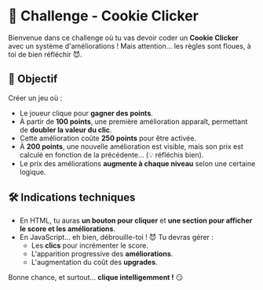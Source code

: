 # 🍪 Challenge - Cookie Clicker

Bienvenue dans ce challenge où tu vas devoir coder un **Cookie Clicker** avec un système d'améliorations ! Mais attention… les règles sont floues, à toi de bien réfléchir 😈.

## 🎯 Objectif

Créer un jeu où :

- Le joueur clique pour **gagner des points**.
- À partir de **100 points**, une première amélioration apparaît, permettant de **doubler la valeur du clic**.
- Cette amélioration coûte **250 points** pour être activée.
- À **200 points**, une nouvelle amélioration est visible, mais son prix est calculé en fonction de la précédente… (💡 réfléchis bien).
- Le prix des améliorations **augmente à chaque niveau** selon une certaine logique.

## 🛠️ Indications techniques

- En HTML, tu auras **un bouton pour cliquer** et **une section pour afficher le score et les améliorations**.
- En JavaScript… eh bien, débrouille-toi ! 😈 Tu devras gérer :
  - Les **clics** pour incrémenter le score.
  - L'apparition progressive des **améliorations**.
  - L'augmentation du coût des **upgrades**.

Bonne chance, et surtout… **clique intelligemment !** 😏

